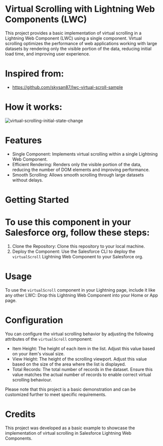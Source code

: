 
# Virtual Scrolling with Lightning Web Components (LWC)
This project provides a basic implementation of virtual scrolling in a Lightning Web Component (LWC) using a single component. Virtual scrolling optimizes the performance of web applications working with large datasets by rendering only the visible portion of the data, reducing initial load time, and improving user experience.

# Inspired from:
- https://github.com/skysan87/lwc-virtual-scroll-sample

# How it works:
![virtual-scrolling-initial-state-change](https://github.com/satheesh08/virtualScrolling/assets/70004735/872ef61f-e303-49a4-b4a3-45026a57a44a)

# Features
- Single Component: Implements virtual scrolling within a single Lightning Web Component.
- Efficient Rendering: Renders only the visible portion of the data, reducing the number of DOM elements and improving performance.
- Smooth Scrolling: Allows smooth scrolling through large datasets without delays.

# Getting Started
# To use this component in your Salesforce org, follow these steps:
1. Clone the Repository: Clone this repository to your local machine.
2. Deploy the Component: Use the Salesforce CLI to deploy the `virtualScroll` Lightning Web Component to your Salesforce org.

# Usage
To use the `virtualScroll` component in your Lightning page, include it like any other LWC:
Drop this Lightning Web Component into your Home or App page.

# Configuration
You can configure the virtual scrolling behavior by adjusting the following attributes of the `virtualScroll` component:
- Item Height: The height of each item in the list. Adjust this value based on your item's visual size.
- View Height: The height of the scrolling viewport. Adjust this value based on the size of the area where the list is displayed.
- Total Records: The total number of records in the dataset. Ensure this value matches the actual number of records to enable correct virtual scrolling behaviour.

Please note that this project is a basic demonstration and can be customized further to meet specific requirements.

# Credits
This project was developed as a basic example to showcase the implementation of virtual scrolling in Salesforce Lightning Web Components.

